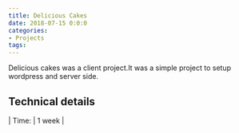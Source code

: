 ```yaml
---
title: Delicious Cakes
date: 2018-07-15 0:0:0
categories:
- Projects
tags:
---
```


Delicious cakes was a client project.It was a simple project to setup wordpress and server side.

## Technical details

| Time: | 1 week |
